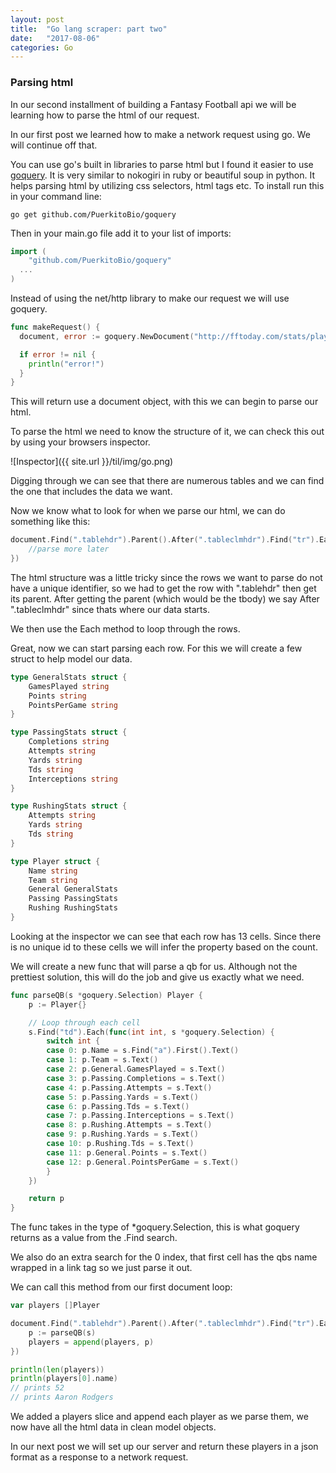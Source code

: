 ```yaml
---
layout: post
title:  "Go lang scraper: part two"
date:   "2017-08-06"
categories: Go
---
```


### Parsing html

In our second installment of building a Fantasy Football api we will be learning how to parse the html of our request.

In our first post we learned how to make a network request using go.  We will continue off that.

You can use go's built in libraries to parse html but I found it easier to use [goquery](https://github.com/PuerkitoBio/goquery). It is very similar to nokogiri in ruby or beautiful soup in python.  It helps parsing html by utilizing css selectors, html tags etc. To install run this in your command line:

```
go get github.com/PuerkitoBio/goquery
```

Then in your main.go file add it to your list of imports:
```go
import (
	"github.com/PuerkitoBio/goquery"
  ...
)
```

Instead of using the net/http library to make our request we will use goquery.
```go
func makeRequest() {
  document, error := goquery.NewDocument("http://fftoday.com/stats/playerstats.php?Season=2016&GameWeek=&PosID=10&LeagueID=26955")

  if error != nil {
    println("error!")
  }
}
```


This will return use a document object, with this we can begin to parse our html.

To parse the html we need to know the structure of it, we can check this out by using your browsers inspector.  

![Inspector]({{ site.url }}/til/img/go.png)


Digging through we can see that there are numerous tables and we can find the one that includes the data we want.

Now we know what to look for when we parse our html, we can do something like this:


```go
document.Find(".tablehdr").Parent().After(".tableclmhdr").Find("tr").Each(func(i int, s *goquery.Selection) {
	//parse more later
})
```

The html structure was a little tricky since the rows we want to parse do not have a unique identifier, so we had to get the row with ".tablehdr" then get its parent.  After getting the parent (which would be the tbody) we say After ".tableclmhdr" since thats where our data starts.

We then use the Each method to loop through the rows.

Great, now we can start parsing each row. For this we will create a few struct to help model our data.

```go
type GeneralStats struct {
	GamesPlayed string
	Points string
	PointsPerGame string
}

type PassingStats struct {
	Completions string
	Attempts string
	Yards string
	Tds string
	Interceptions string
}

type RushingStats struct {
	Attempts string
	Yards string
	Tds string
}

type Player struct {
	Name string
	Team string
	General GeneralStats
	Passing PassingStats
	Rushing RushingStats
}
```


Looking at the inspector we can see that each row has 13 cells.  Since there is no unique id to these cells we will infer the property based on the count.

We will create a new func that will parse a qb for us.  Although not the prettiest solution, this will do the job and give us exactly what we need.

```go
func parseQB(s *goquery.Selection) Player {
	p := Player{}

	// Loop through each cell
	s.Find("td").Each(func(int int, s *goquery.Selection) {
		switch int {
		case 0: p.Name = s.Find("a").First().Text()
		case 1: p.Team = s.Text()
		case 2: p.General.GamesPlayed = s.Text()
		case 3:	p.Passing.Completions = s.Text()
		case 4: p.Passing.Attempts = s.Text()
		case 5: p.Passing.Yards = s.Text()
		case 6: p.Passing.Tds = s.Text()
		case 7: p.Passing.Interceptions = s.Text()
		case 8: p.Rushing.Attempts = s.Text()
		case 9: p.Rushing.Yards = s.Text()
		case 10: p.Rushing.Tds = s.Text()
		case 11: p.General.Points = s.Text()
		case 12: p.General.PointsPerGame = s.Text()
		}
	})

	return p
}
```

The func takes in the type of *goquery.Selection, this is what goquery returns as a value from the .Find search.

We also do an extra search for the 0 index, that first cell has the qbs name wrapped in a link tag so we just parse it out.

We can call this method from our first document loop:

```go
var players []Player

document.Find(".tablehdr").Parent().After(".tableclmhdr").Find("tr").Each(func(i int, s *goquery.Selection) {
	p := parseQB(s)
	players = append(players, p)
})

println(len(players))
println(players[0].name)
// prints 52
// prints Aaron Rodgers
```

We added a players slice and append each player as we parse them, we now have all the html data in clean model objects.

In our next post we will set up our server and return these players in a json format as a response to a network request.
